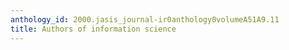 ```yaml
---
anthology_id: 2000.jasis_journal-ir0anthology0volumeA51A9.11
title: Authors of information science
---
```

